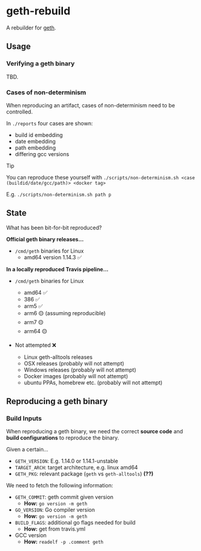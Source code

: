 # geth-rebuild

A rebuilder for [geth](https://github.com/ethereum/go-ethereum/).

## Usage

### Verifying a geth binary

TBD.

### Cases of non-determinism

When reproducing an artifact, cases of non-determinism need to be controlled.

In `./reports` four cases are shown:

- build id embedding
- date embedding
- path embedding
- differing gcc versions

> [!TIP]
> You can reproduce these yourself with `./scripts/non-determinism.sh <case (buildid/date/gcc/path)> <docker tag>`
>
> E.g. `./scripts/non-determinism.sh path p`

## State

What has been bit-for-bit reproduced?

**Official geth binary releases...**

- `/cmd/geth` binaries for Linux
  - amd64 version 1.14.3 ✅

**In a locally reproduced Travis pipeline...**

- `/cmd/geth` binaries for Linux

  - amd64 ✅
  - 386 ✅
  - arm5 ✅
  - arm6 🟡 (assuming reproducible)
  - arm7 🟡
  - arm64 🟡

- Not attempted ❌
  - Linux geth-alltools releases
  - OSX releases (probably will not attempt)
  - Windows releases (probably will not attempt)
  - Docker images (probably will not attempt)
  - ubuntu PPAs, homebrew etc. (probably will not attempt)

## Reproducing a geth binary

### Build Inputs

When reproducing a geth binary, we need the correct **source code** and **build configurations** to reproduce the binary.

Given a certain...

- `GETH_VERSION`: E.g. 1.14.0 or 1.14.1-unstable
- `TARGET_ARCH`: target architecture, e.g. linux amd64
- `GETH_PKG`: relevant package (`geth` vs `geth-alltools`) **(??)**

We need to fetch the following information:

- `GETH_COMMIT`: geth commit given version
  - **How:** `go version -m geth`
- `GO_VERSION`: Go compiler version
  - **How:** `go version -m geth`
- `BUILD_FLAGS`: additional go flags needed for build
  - **How:** get from travis.yml
- GCC version
  - **How:** `readelf -p .comment geth`
